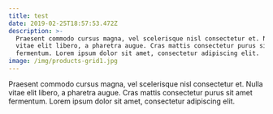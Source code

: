 ```yaml
---
title: test
date: 2019-02-25T18:57:53.472Z
description: >-
  Praesent commodo cursus magna, vel scelerisque nisl consectetur et. Nulla
  vitae elit libero, a pharetra augue. Cras mattis consectetur purus sit amet
  fermentum. Lorem ipsum dolor sit amet, consectetur adipiscing elit.
image: /img/products-grid1.jpg
---
```

Praesent commodo cursus magna, vel scelerisque nisl consectetur et. Nulla vitae elit libero, a pharetra augue. Cras mattis consectetur purus sit amet fermentum. Lorem ipsum dolor sit amet, consectetur adipiscing elit.
